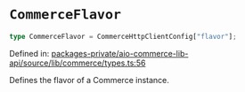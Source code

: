 # `CommerceFlavor`

```ts
type CommerceFlavor = CommerceHttpClientConfig["flavor"];
```

Defined in: [packages-private/aio-commerce-lib-api/source/lib/commerce/types.ts:56](https://github.com/adobe/aio-commerce-sdk/blob/8cc35111c26be4d9997541cb07f95e4f82dd2c7b/packages-private/aio-commerce-lib-api/source/lib/commerce/types.ts#L56)

Defines the flavor of a Commerce instance.
